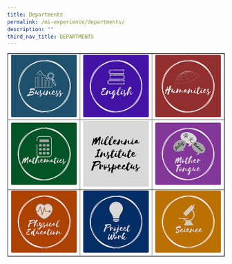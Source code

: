 ```yaml
---
title: Departments
permalink: /mi-experience/departments/
description: ""
third_nav_title: DEPARTMENTS
---
```

<table style="border-collapse: collapse; width: 100%;" border="1">
<tbody>
<tr>
<td style="width: 33.3333%;"><a href="/mi-experience/departments/departments/business"><img src="/images/de1.png"></a></td>
<td style="width: 33.3333%;"><a href="/mi-experience/departments/departments/english"><img src="/images/de2.png"></a></td>
<td style="width: 33.3333%;"><a href="/mi-experience/departments/departments/humanities"><img src="/images/de3.png"></a></td>
</tr>
<tr>
<td style="width: 33.3333%;"><a href="/mi-experience/departments/departments/mathematics"><img src="/images/de4.png"></a></td>
<td style="width: 33.3333%;"><a href="/mi-experience/departments/departments/millennia-institute-prospectus"><img src="/images/de5.png"></a></td>
<td style="width: 33.3333%;"><a href="/mi-experience/departments/departments/mother-tongue"><img src="/images/de6.png"></a></td>
</tr>
<tr>
<td style="width: 33.3333%;"><a href="/mi-experience/departments/departments/physical-education"><img src="/images/de7.png"></a></td>
<td style="width: 33.3333%;"><a href="/mi-experience/departments/departments/project-work"><img src="/images/de8.png"></a></td>
<td style="width: 33.3333%;"><a href="/mi-experience/departments/departments/science"><img src="/images/de9.png"></a></td>
</tr>
</tbody>
</table>